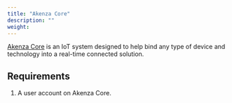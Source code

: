 ```yaml
---
title: "Akenza Core"
description: ""
weight: 
---
```


[Akenza Core](https://akenza.com/technology) is an IoT system designed to help bind any type of device and technology into a real-time connected solution.

<!--more-->

## Requirements

1. A user account on Akenza Core.

